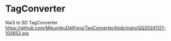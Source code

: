 # TagConverter
Nai3 to SD TagConverter
https://github.com/MikumikuDAIFans/TagConverter/blob/main/QQ20241121-103652.jpg

